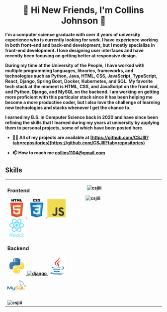 <h1 align="center">👋 Hi New Friends, I'm Collins Johnson 👋</h1>

<p align"center"> <b> I'm a computer science graduate with over 4 years of university experience who is currently looking for work. I have experience working in both front-end and back-end development, but I mostly specialize in front-end development. I love designing user interfaces and have recently been focusing on getting better at responsive design.

During my time at the University of the People, I have worked with multiple programming languages, libraries, frameworks, and technologies such as Python, Java, HTML, CSS, JavaScript, TypeScript, React, Django, Spring Boot, Docker, Kubernetes, and SQL. My favorite tech stack at the moment is HTML, CSS, and JavaScript on the front end, and Python, Django, and MySQL on the backend. I am working on getting more proficient with this particular stack since it has been helping me become a more productive coder, but I also love the challenge of learning new technologies and stacks whenever I get the chance to.

I earned my B.S. in Computer Science back in 2020 and have since been refining the skills that I learned during my years at university by applying them to personal projects, some of which have been posted here. <b> </p>

- 👨‍💻 All of my projects are available at [https://github.com/CSJIII?tab=repositories](https://github.com/CSJIII?tab=repositories)

- 📫 How to reach me **collins1104@gmail.com**

## Skills  
<table><tr><td valign="top" width="50%">

<h3 align="left">Frontend</h3>

<a href="https://www.w3.org/html/" target="_blank" rel="noreferrer"> <img src="https://raw.githubusercontent.com/devicons/devicon/master/icons/html5/html5-original-wordmark.svg" alt="html5" width="60" height="60"/> </a>    <a href="https://www.w3schools.com/css/" target="_blank" rel="noreferrer"> <img src="https://raw.githubusercontent.com/devicons/devicon/master/icons/css3/css3-original-wordmark.svg" alt="css3" width="60" height="60"/> </a>    <a href="https://developer.mozilla.org/en-US/docs/Web/JavaScript" target="_blank" rel="noreferrer"> <img src="https://raw.githubusercontent.com/devicons/devicon/master/icons/javascript/javascript-original.svg" alt="javascript" width="60" height="60"/> </a>    <a href="https://reactjs.org/" target="_blank" rel="noreferrer"> <img src="https://raw.githubusercontent.com/devicons/devicon/master/icons/react/react-original-wordmark.svg" alt="react" width="60" height="60"/> </a> </p>
  
 <h3 align="left">Backend</h3>
 
<a href="https://www.python.org" target="_blank" rel="noreferrer"> <img src="https://raw.githubusercontent.com/devicons/devicon/master/icons/python/python-original.svg" alt="python" width="60" height="60"/> </a>   <a href="https://www.djangoproject.com/" target="_blank" rel="noreferrer"> <img src="https://cdn.worldvectorlogo.com/logos/django.svg" alt="django" width="60" height="60"/> </a>    <a href="https://www.java.com" target="_blank" rel="noreferrer"> <img src="https://raw.githubusercontent.com/devicons/devicon/master/icons/java/java-original.svg" alt="java" width="60" height="60"/> </a>     <a href="https://www.mysql.com/" target="_blank" rel="noreferrer"> <img src="https://raw.githubusercontent.com/devicons/devicon/master/icons/mysql/mysql-original-wordmark.svg" alt="mysql" width="60" height="60"/> </a>

<p><img align="left" src="https://github-readme-stats.vercel.app/api/top-langs?username=csjiii&show_icons=true&locale=en&layout=compact" alt="csjiii" /></p>
  
  </td><td valign="top" width="50%">

<p>&nbsp;<img align="center" src="https://github-readme-stats.vercel.app/api?username=csjiii&show_icons=true&locale=en" alt="csjiii" /></p>

<p><img align="center" src="https://github-readme-streak-stats.herokuapp.com/?user=csjiii&" alt="csjiii" /></p>
